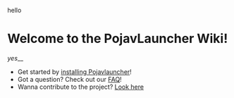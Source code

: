 hello
# Welcome to the PojavLauncher Wiki!
_yes___
* Get started by [installing Pojavlauncher](./getting_started/INSTALL)!
* Got a question? Check out our [FAQ](./faq/INSTALLATIONOFMODSRPWORLDS)!
* Wanna contribute to the project? [Look here](../contribute/CONT-WEBSITE.md)

